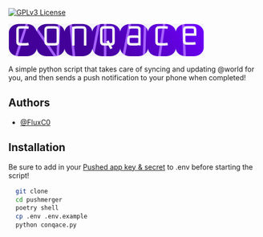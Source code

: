 



[![GPLv3 License](https://img.shields.io/badge/License-GPL%20v3-yellow.svg)](https://opensource.org/licenses/)


![Conqace](./Untitled.png)

A simple python script that takes care of syncing and updating @world for you, and then sends a push notification to your phone when completed!


## Authors

- [@FluxC0](https://www.github.com/FluxC0)


## Installation

Be sure to add in your [Pushed app key & secret](https://about.pushed.co/docs/api#credentials) to .env before starting the script!

```bash
  git clone 
  cd pushmerger
  poetry shell
  cp .env .env.example
  python conqace.py
```
    
